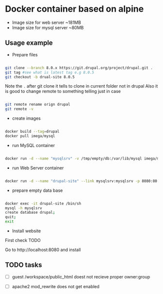 # Docker container based on alpine

* Image size for web server  ~181MB
* Image size for mysql server ~80MB


## Usage example

* Prepare files

```bash

git clone --branch 8.0.x https://git.drupal.org/project/drupal.git .
git tag #see what is latest tag e.g 8.0.5
git checkout -b drual-site 8.0.5

```
Note the `.` after git clone it tells to clone in current folder not in drupal
Also it is good to change remote to something telling just in case

```bash

git remote rename orign drupal
git remote -v

```

* create images

```bash

docker build --tag=drupal
docker pull imega/mysql

```

* run MySQL container

```bash

docker run -d --name "mysqlsrv" -v /tmp/empty/db:/var/lib/mysql imega/mysql

```

* run Web Server container

```bash

docker run -d --name "drupal-site" --link mysqlsrv:mysqlsrv -p 8080:80 -v ~/workspace/drupal-site:/workspace/public_html -t drupal

```

* prepare empty data base

```bash

docker exec -it drupal-site /bin/sh
mysql -h mysqlsrv
create database drupal;
quit;
exit

```

* Install website

First check TODO

Go to http://localhost:8080 and install

## TODO tasks

 - [ ] guest /workspace/public_html doest not recieve proper owner:group
 - [ ] apache2 mod_rewrite does not get enabled


